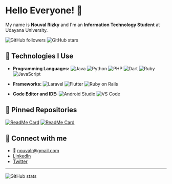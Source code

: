 # Hello Everyone! 👋

My name is **Nouval Rizky** and I'm an **Information Technology Student** at Udayana University.

![GitHub followers](https://img.shields.io/github/followers/nouvalrz?style=social)
![GitHub stars](https://img.shields.io/github/stars/nouvalrz?style=social)

## 🚀 Technologies I Use
- **Programming Languages:**
  ![Java](https://img.shields.io/badge/Code-Java-informational?style=flat&logo=java&logoColor=white&color=007396)
  ![Python](https://img.shields.io/badge/Code-Python-informational?style=flat&logo=python&logoColor=white&color=3776AB)
  ![PHP](https://img.shields.io/badge/Code-PHP-informational?style=flat&logo=php&logoColor=white&color=777BB4)
  ![Dart](https://img.shields.io/badge/Code-Dart-informational?style=flat&logo=dart&logoColor=white&color=0175C2)
  ![Ruby](https://img.shields.io/badge/Code-Ruby-informational?style=flat&logo=ruby&logoColor=white&color=CC342D)
  ![JavaScript](https://img.shields.io/badge/Code-JavaScript-informational?style=flat&logo=javascript&logoColor=white&color=F7DF1E)

- **Frameworks:**
  ![Laravel](https://img.shields.io/badge/Framework-Laravel-informational?style=flat&logo=laravel&logoColor=white&color=FF2D20)
  ![Flutter](https://img.shields.io/badge/Framework-Flutter-informational?style=flat&logo=flutter&logoColor=white&color=02569B)
  ![Ruby on Rails](https://img.shields.io/badge/Framework-Ruby%20On%20Rails-informational?style=flat&logo=rubyonrails&logoColor=white&color=CC0000)

- **Code Editor and IDE:**
  ![Android Studio](https://img.shields.io/badge/IDE-Android%20Studio-informational?style=flat&logo=android-studio&logoColor=white&color=3DDC84)
  ![VS Code](https://img.shields.io/badge/IDE-VS%20Code-informational?style=flat&logo=visual-studio-code&logoColor=white&color=007ACC)

## 📌 Pinned Repositories
[![ReadMe Card](https://github-readme-stats.vercel.app/api/pin/?username=nouvalrz&repo=kateringku_mobile)](https://github.com/nouvalrz/kateringku_mobile)
[![ReadMe Card](https://github-readme-stats.vercel.app/api/pin/?username=nouvalrz&repo=gigih-family-catering)](https://github.com/nouvalrz/gigih-family-catering)

## 🔗 Connect with me
- 📧 nouvalr@gmail.com
- [LinkedIn](https://linkedin.com/in/nouvalrz)
- [Twitter](https://twitter.com/nouvalrizky444)

---

![GitHub stats](https://github-readme-stats.vercel.app/api?username=nouvalrz&show_icons=true&theme=radical)
